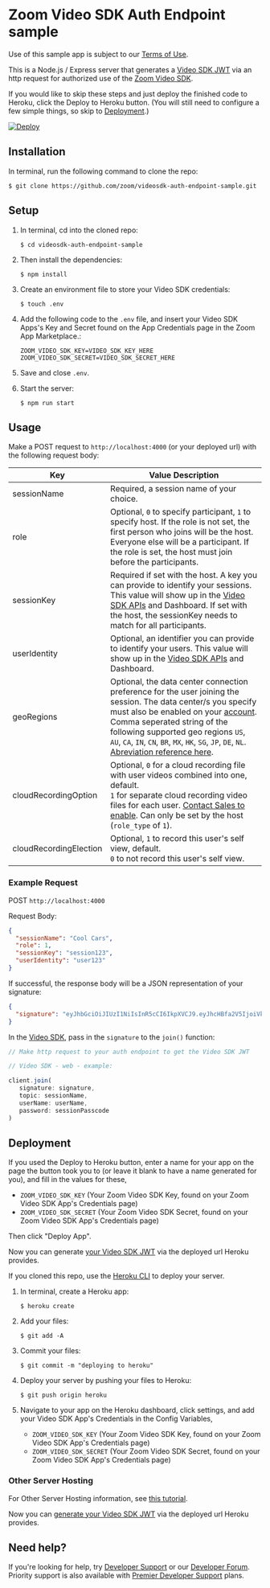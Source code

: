 # Zoom Video SDK Auth Endpoint sample

Use of this sample app is subject to our [Terms of Use](https://explore.zoom.us/en/video-sdk-terms/).

This is a Node.js / Express server that generates a [Video SDK JWT](https://developers.zoom.us/docs/video-sdk/auth/#generate-a-video-sdk-jwt) via an http request for authorized use of the [Zoom Video SDK](https://developers.zoom.us/docs/video-sdk/).

If you would like to skip these steps and just deploy the finished code to Heroku, click the Deploy to Heroku button. (You will still need to configure a few simple things, so skip to [Deployment](#deployment).)

[![Deploy](https://www.herokucdn.com/deploy/button.svg)](https://heroku.com/deploy?template=https://github.com/zoom/videosdk-auth-endpoint-sample)

## Installation

In terminal, run the following command to clone the repo:

`$ git clone https://github.com/zoom/videosdk-auth-endpoint-sample.git`

## Setup

1. In terminal, cd into the cloned repo:

   `$ cd videosdk-auth-endpoint-sample`

1. Then install the dependencies:

   `$ npm install`

1. Create an environment file to store your Video SDK credentials:

   `$ touch .env`

1. Add the following code to the `.env` file, and insert your Video SDK Apps's Key and Secret found on the App Credentials page in the Zoom App Marketplace.:

   ```
   ZOOM_VIDEO_SDK_KEY=VIDEO_SDK_KEY_HERE
   ZOOM_VIDEO_SDK_SECRET=VIDEO_SDK_SECRET_HERE
   ```

1. Save and close `.env`.

1. Start the server:

   `$ npm run start`

## Usage

Make a POST request to `http://localhost:4000` (or your deployed url) with the following request body:

| Key                   | Value Description |
| ----------------------|-------------|
| sessionName           | Required, a session name of your choice. |
| role                  | Optional, `0` to specify participant, `1` to specify host. If the role is not set, the first person who joins will be the host. Everyone else will be a participant. If the role is set, the host must join before the participants. |
| sessionKey           | Required if set with the host. A key you can provide to identify your sessions. This value will show up in the [Video SDK APIs](https://developers.zoom.us/docs/api/rest/reference/video-sdk/methods/#operation/sessions) and Dashboard. If set with the host, the sessionKey needs to match for all participants.  |
| userIdentity          | Optional, an identifier you can provide to identify your users. This value will show up in the [Video SDK APIs](https://developers.zoom.us/docs/api/rest/reference/video-sdk/methods/#operation/sessionUsers) and Dashboard.                   |
| geoRegions          | Optional, the data center connection preference for the user joining the session. The data center/s you specify must also be enabled on your [account](https://zoom.us/account). Comma seperated string of the following supported geo regions `US`, `AU`, `CA`, `IN`, `CN`, `BR`, `MX`, `HK`, `SG`, `JP`, `DE`, `NL`. [Abreviation reference here](https://developers.zoom.us/docs/api/rest/other-references/abbreviation-lists/#countries).                   |
| cloudRecordingOption          | Optional, `0` for a cloud recording file with user videos combined into one, default.<br>`1` for separate cloud recording video files for each user. [Contact Sales to enable](https://explore.zoom.us/en/video-sdk/). Can only be set by the host (`role_type` of `1`).                   |
| cloudRecordingElection          | Optional, `1` to record this user's self view, default.<br>`0` to not record this user's self view.                   |

### Example Request

POST `http://localhost:4000`

Request Body:

```json
{
  "sessionName": "Cool Cars",
  "role": 1,
  "sessionKey": "session123",
  "userIdentity": "user123"
}
```

If successful, the response body will be a JSON representation of your signature:

```json
{
  "signature": "eyJhbGciOiJIUzI1NiIsInR5cCI6IkpXVCJ9.eyJhcHBfa2V5IjoiVklERU9fU0RLX0tFWSIsImlhdCI6MTY0NjI0ODc5NiwiZXhwIjoxNjQ2MjU1OTk2LCJ0cGMiOiJDb29sIENhcnMiLCJ1c2VyX2lkZW50aXR5IjoidXNlcjEyMyIsInNlc3Npb25fa2V5Ijoic2Vzc2lvbjEyMyIsInJvbGVfdHlwZSI6MH0.Y6C65mZUxTZFeGiOI6oW5q2UkIXe3nLTK0MVNkfiJ9c"
}
```

In the [Video SDK](https://developers.zoom.us/docs/video-sdk/auth/#start-and-join-sessions-with-the-video-sdk-jwt), pass in the `signature` to the `join()` function:

```js
// Make http request to your auth endpoint to get the Video SDK JWT

// Video SDK - web - example:

client.join(
   signature: signature,
   topic: sessionName,
   userName: userName,
   password: sessionPasscode
)
```

## Deployment

If you used the Deploy to Heroku button, enter a name for your app on the page the button took you to (or leave it blank to have a name generated for you), and fill in the values for these,

- `ZOOM_VIDEO_SDK_KEY` (Your Zoom Video SDK Key, found on your Zoom Video SDK App's Credentials page)
- `ZOOM_VIDEO_SDK_SECRET` (Your Zoom Video SDK Secret, found on your Zoom Video SDK App's Credentials page)

Then click "Deploy App".

Now you can generate [your Video SDK JWT](#usage) via the deployed url Heroku provides.

If you cloned this repo, use the [Heroku CLI](https://devcenter.heroku.com/articles/heroku-cli) to deploy your server.

1. In terminal, create a Heroku app:

   `$ heroku create`

1. Add your files:

   `$ git add -A`

1. Commit your files:

   `$ git commit -m "deploying to heroku"`

1. Deploy your server by pushing your files to Heroku:

   `$ git push origin heroku`

1. Navigate to your app on the Heroku dashboard, click settings, and add your Video SDK App's Credentials in the Config Variables,

   - `ZOOM_VIDEO_SDK_KEY` (Your Zoom Video SDK Key, found on your Zoom Video SDK App's Credentials page)
   - `ZOOM_VIDEO_SDK_SECRET` (Your Zoom Video SDK Secret, found on your Zoom Video SDK App's Credentials page)
   
### Other Server Hosting

For Other Server Hosting information, see [this tutorial](https://developer.mozilla.org/en-US/docs/Learn/Server-side/Express_Nodejs/deployment#choosing_a_hosting_provider).

Now you can [generate your Video SDK JWT](#usage) via the deployed url Heroku provides.

## Need help?

If you're looking for help, try [Developer Support](https://devsupport.zoom.us)   or our [Developer Forum](https://devforum.zoom.us). Priority support is also available with [Premier Developer Support](https://explore.zoom.us/docs/en-us/developer-support-plans.html) plans.
